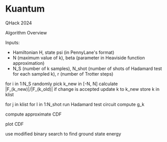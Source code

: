 # Kuantum
QHack 2024

Algorithm Overview

Inputs:
- Hamiltonian H, state psi (in PennyLane's format)
- N (maximum value of k), beta (parameter in Heaviside function approximation)
- N_S (number of k samples), N_shot (number of shots of Hadamard test for each sampled k), r (number of Trotter steps)

for i in 1:N_S
  randomly pick k_new in [-N, N]
  calculate |F_(k_new)|/|F_(k_old)|
  if change is accepted
    update k to k_new
  store k in klist

for j in klist
  for l in 1:N_shot
    run Hadamard test circuit
  compute g_k

compute approximate CDF

plot CDF

use modified binary search to find ground state energy
    
